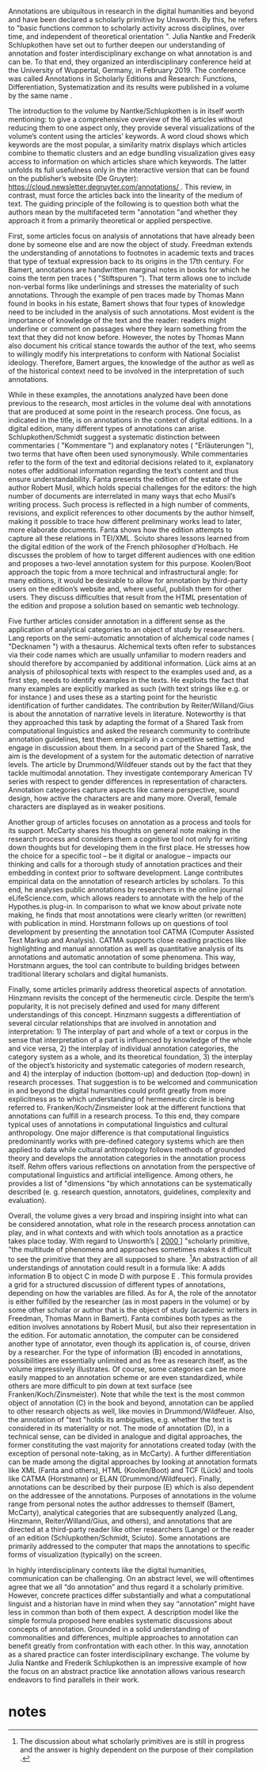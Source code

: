 

# 


Annotations are ubiquitous in research in the digital humanities and beyond and have been declared a scholarly primitive by Unsworth. By this, he refers to "basic functions common to scholarly activity across disciplines, over time, and independent of theoretical orientation ". Julia Nantke and Frederik Schlupkothen have set out to further deepen our understanding of annotation and foster interdisciplinary exchange on what annotation is and can be. To that end, they organized an interdisciplinary conference held at the University of Wuppertal, Germany, in February 2019. The conference was called Annotations in Scholarly Editions and Research: Functions, Differentiation, Systematization and its results were published in a volume by the same name . 

The introduction to the volume by Nantke/Schlupkothen is in itself worth mentioning: to give a comprehensive overview of the 16 articles without reducing them to one aspect only, they provide several visualizations of the volume’s content using the articles’ keywords. A word cloud shows which keywords are the most popular, a similarity matrix displays which articles combine to thematic clusters and an edge bundling visualization gives easy access to information on which articles share which keywords. The latter unfolds its full usefulness only in the interactive version that can be found on the publisher’s website (De Gruyter): [https://cloud.newsletter.degruyter.com/annotations/ ](https://cloud.newsletter.degruyter.com/annotations/). This review, in contrast, must force the articles back into the linearity of the medium of text. The guiding principle of the following is to question both what the authors mean by the multifaceted term "annotation "and whether they approach it from a primarily theoretical or applied perspective. 

First, some articles focus on analysis of annotations that have already been done by someone else and are now the object of study. Freedman extends the understanding of annotations to footnotes in academic texts and traces that type of textual expression back to its origins in the 17th century. For Bamert, annotations are handwritten marginal notes in books for which he coins the term pen traces ( "Stiftspuren "). That term allows one to include non-verbal forms like underlinings and stresses the materiality of such annotations. Through the example of pen traces made by Thomas Mann found in books in his estate, Bamert shows that four types of knowledge need to be included in the analysis of such annotations. Most evident is the importance of knowledge of the text and the reader: readers might underline or comment on passages where they learn something from the text that they did not know before. However, the notes by Thomas Mann also document his critical stance towards the author of the text, who seems to willingly modify his interpretations to conform with National Socialist ideology. Therefore, Bamert argues, the knowledge of the author as well as of the historical context need to be involved in the interpretation of such annotations. 

While in these examples, the annotations analyzed have been done previous to the research, most articles in the volume deal with annotations that are produced at some point in the research process. One focus, as indicated in the title, is on annotations in the context of digital editions. In a digital edition, many different types of annotations can arise. Schlupkothen/Schmidt suggest a systematic distinction between commentaries ( "Kommentare ") and explanatory notes ( "Erläuterungen "), two terms that have often been used synonymously. While commentaries refer to the form of the text and editorial decisions related to it, explanatory notes offer additional information regarding the text’s content and thus ensure understandability. Fanta presents the edition of the estate of the author Robert Musil, which holds special challenges for the editors: the high number of documents are interrelated in many ways that echo Musil’s writing process. Such process is reflected in a high number of comments, revisions, and explicit references to other documents by the author himself, making it possible to trace how different preliminary works lead to later, more elaborate documents. Fanta shows how the edition attempts to capture all these relations in TEI/XML. Sciuto shares lessons learned from the digital edition of the work of the French philosopher d’Holbach. He discusses the problem of how to target different audiences with one edition and proposes a two-level annotation system for this purpose. Koolen/Boot approach the topic from a more technical and infrastructural angle: for many editions, it would be desirable to allow for annotation by third-party users on the edition’s website and, where useful, publish them for other users. They discuss difficulties that result from the HTML presentation of the edition and propose a solution based on semantic web technology. 

Five further articles consider annotation in a different sense as the application of analytical categories to an object of study by researchers. Lang reports on the semi-automatic annotation of alchemical code names ( "Decknamen ") with a thesaurus. Alchemical texts often refer to substances via their code names which are usually unfamiliar to modern readers and should therefore by accompanied by additional information. Lück aims at an analysis of philosophical texts with respect to the examples used and, as a first step, needs to identify examples in the texts. He exploits the fact that many examples are explicitly marked as such (with text strings like e.g. or for instance ) and uses these as a starting point for the heuristic identification of further candidates. The contribution by Reiter/Willand/Gius is about the annotation of narrative levels in literature. Noteworthy is that they approached this task by adapting the format of a Shared Task from computational linguistics and asked the research community to contribute annotation guidelines, test them empirically in a competitive setting, and engage in discussion about them. In a second part of the Shared Task, the aim is the development of a system for the automatic detection of narrative levels. The article by Drummond/Wildfeuer stands out by the fact that they tackle multimodal annotation. They investigate contemporary American TV series with respect to gender differences in representation of characters. Annotation categories capture aspects like camera perspective, sound design, how active the characters are and many more. Overall, female characters are displayed as in weaker positions. 

Another group of articles focuses on annotation as a process and tools for its support. McCarty shares his thoughts on general note making in the research process and considers them a cognitive tool not only for writing down thoughts but for developing them in the first place. He stresses how the choice for a specific tool – be it digital or analogue – impacts our thinking and calls for a thorough study of annotation practices and their embedding in context prior to software development. Lange contributes empirical data on the annotation of research articles by scholars. To this end, he analyses public annotations by researchers in the online journal eLifeScience.com, which allows readers to annotate with the help of the Hypothes.is plug-in. In comparison to what we know about private note making, he finds that most annotations were clearly written (or rewritten) with publication in mind. Horstmann follows up on questions of tool development by presenting the annotation tool CATMA (Computer Assisted Text Markup and Analysis). CATMA supports close reading practices like highlighting and manual annotation as well as quantitative analysis of its annotations and automatic annotation of some phenomena. This way, Horstmann argues, the tool can contribute to building bridges between traditional literary scholars and digital humanists. 

Finally, some articles primarily address theoretical aspects of annotation. Hinzmann revisits the concept of the hermeneutic circle. Despite the term’s popularity, it is not precisely defined and used for many different understandings of this concept. Hinzmann suggests a differentiation of several circular relationships that are involved in annotation and interpretation: 1) The interplay of part and whole of a text or corpus in the sense that interpretation of a part is influenced by knowledge of the whole and vice versa, 2) the interplay of individual annotation categories, the category system as a whole, and its theoretical foundation, 3) the interplay of the object’s historicity and systematic categories of modern research, and 4) the interplay of induction (bottom-up) and deduction (top-down) in research processes. That suggestion is to be welcomed and communication in and beyond the digital humanities could profit greatly from more explicitness as to which understanding of hermeneutic circle is being referred to. Franken/Koch/Zinsmeister look at the different functions that annotations can fulfill in a research process. To this end, they compare typical uses of annotations in computational linguistics and cultural anthropology. One major difference is that computational linguistics predominantly works with pre-defined category systems which are then applied to data while cultural anthropology follows methods of grounded theory and develops the annotation categories in the annotation process itself. Rehm offers various reflections on annotation from the perspective of computational linguistics and artificial intelligence. Among others, he provides a list of "dimensions "by which annotations can be systematically described (e. g. research question, annotators, guidelines, complexity and evaluation). 

Overall, the volume gives a very broad and inspiring insight into what can be considered annotation, what role in the research process annotation can play, and in what contexts and with which tools annotation as a practice takes place today. With regard to Unsworth’s [ [2000 ](#unsworth2000)] "scholarly primitive, "the multitude of phenomena and approaches sometimes makes it difficult to see the primitive that they are all supposed to share. [^1]An abstraction of all understandings of annotation could result in a formula like: 
A adds information B to object C in mode D with purpose E . 
This formula provides a grid for a structured discussion of different types of annotations, depending on how the variables are filled. As for A, the role of the annotator is either fulfilled by the researcher (as in most papers in the volume) or by some other scholar or author that is the object of study (academic writers in Freedman, Thomas Mann in Bamert). Fanta combines both types as the edition involves annotations by Robert Musil, but also their representation in the edition. For automatic annotation, the computer can be considered another type of annotator, even though its application is, of course, driven by a researcher. For the type of information (B) encoded in annotations, possibilities are essentially unlimited and as free as research itself, as the volume impressively illustrates. Of course, some categories can be more easily mapped to an annotation scheme or are even standardized, while others are more difficult to pin down at text surface (see Franken/Koch/Zinsmeister). Note that while the text is the most common object of annotation (C) in the book and beyond, annotation can be applied to other research objects as well, like movies in Drummond/Wildfeuer. Also, the annotation of "text "holds its ambiguities, e.g. whether the text is considered in its materiality or not. The mode of annotation (D), in a technical sense, can be divided in analogue and digital approaches, the former constituting the vast majority for annotations created today (with the exception of personal note-taking, as in McCarty). A further differentiation can be made among the digital approaches by looking at annotation formats like XML (Fanta and others), HTML (Koolen/Boot) and TCF (Lück) and tools like CATMA (Horstmann) or ELAN (Drummond/Wildfeuer). Finally, annotations can be described by their purpose (E) which is also dependent on the addressee of the annotations. Purposes of annotations in the volume range from personal notes the author addresses to themself (Bamert, McCarty), analytical categories that are subsequently analyzed (Lang, Hinzmann, Reiter/Willand/Gius, and others), and annotations that are directed at a third-party reader like other researchers (Lange) or the reader of an edition (Schlupkothen/Schmidt, Sciuto). Some annotations are primarily addressed to the computer that maps the annotations to specific forms of visualization (typically) on the screen. 

In highly interdisciplinary contexts like the digital humanities, communication can be challenging. On an abstract level, we will oftentimes agree that we all “do annotation” and thus regard it a scholarly primitive. However, concrete practices differ substantially and what a computational linguist and a historian have in mind when they say “annotation” might have less in common than both of them expect. A description model like the simple formula proposed here enables systematic discussions about concepts of annotation. Grounded in a solid understanding of commonalities and differences, multiple approaches to annotation can benefit greatly from confrontation with each other. In this way, annotation as a shared practice can foster interdisciplinary exchange. The volume by Julia Nantke and Frederik Schlupkothen is an impressive example of how the focus on an abstract practice like annotation allows various research endeavors to find parallels in their work. 


# notes

[^1]:  The discussion
						about what scholarly primitives are is still in progress and the
						answer is highly dependent on the purpose of their compilation
						.